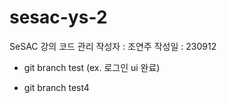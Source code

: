 # sesac-ys-2

SeSAC 강의 코드 관리
작성자 : 조연주
작성일 : 230912


- git branch test (ex. 로그인 ui 완료)

- git branch test4
